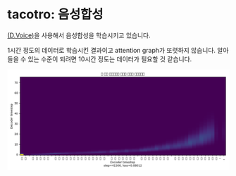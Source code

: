 # tacotro: 음성합성

[(D.Voice)](https://github.com/sokcuri/multi-speaker-tacotron-tensorflow/blob/master/README_ko.md)을 사용해서 음성합성을 학습시키고 있습니다.

1시간 정도의 데이터로 학습시킨 결과이고  attention graph가 또렷하지 않습니다.
알아들을 수 있는 수준이 되려면 10시간 정도는 데이터가 필요할 것 같습니다.

![attention graph](./assets/train-step-000041500-align000.png)